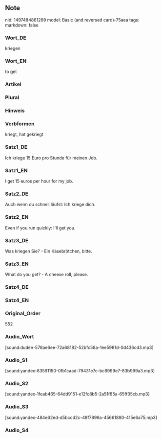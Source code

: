 ## Note
nid: 1497484861269
model: Basic (and reversed card)-75aea
tags: 
markdown: false

### Wort_DE
kriegen

### Wort_EN
to get

### Artikel


### Plural


### Hinweis


### Verbformen
kriegt, hat gekriegt

### Satz1_DE
Ich kriege 15 Euro pro Stunde für meinen Job.

### Satz1_EN
I get 15 euros per hour for my job.

### Satz2_DE
Auch wenn du schnell läufst: Ich kriege dich.

### Satz2_EN
Even if you run quickly: I'll get you.

### Satz3_DE
Was kriegen Sie? - Ein Käsebrötchen, bitte.

### Satz3_EN
What do you get? - A cheese roll, please.

### Satz4_DE


### Satz4_EN


### Original_Order
552

### Audio_Wort
[sound:duden-578ae6ee-72a68182-52bfc58a-1ee5981d-0d436cd3.mp3]

### Audio_S1
[sound:yandex-83591150-0fb1caad-79431e7c-bc8999e7-83b999a3.mp3]

### Audio_S2
[sound:yandex-1feab465-64dd9151-e12fc8b5-2a51f85a-65ff35cb.mp3]

### Audio_S3
[sound:yandex-484e62ed-d5bccd2c-48f7899a-45661890-415e6a75.mp3]

### Audio_S4

